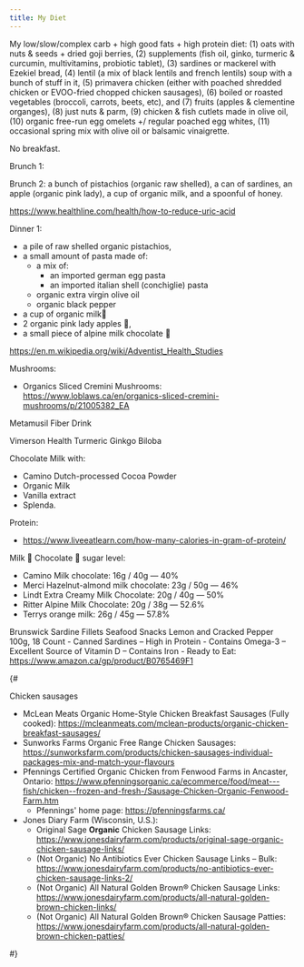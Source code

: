 ```yaml
---
title: My Diet
---
```


My low/slow/complex carb + high good fats + high protein diet: (1) oats with nuts & seeds + dried goji berries, (2) supplements (fish oil, ginko, turmeric & curcumin, multivitamins, probiotic tablet), (3) sardines or mackerel with Ezekiel bread, (4) lentil (a mix of black lentils and french lentils) soup with a bunch of stuff in it, (5) primavera chicken (either with poached shredded chicken or EVOO-fried chopped chicken sausages), (6) boiled or roasted vegetables (broccoli, carrots, beets, etc), and (7) fruits (apples & clementine organges), (8) just nuts & parm, (9) chicken & fish cutlets made in olive oil, (10) organic free-run egg omelets +/ regular poached egg whites, (11) occasional spring mix with olive oil or balsamic vinaigrette.


No breakfast.

Brunch 1:

Brunch 2: a bunch of pistachios (organic raw shelled), a can of sardines, an apple (organic pink lady), a cup of organic milk, and a spoonful of honey.

https://www.healthline.com/health/how-to-reduce-uric-acid

Dinner 1:
* a pile of raw shelled organic pistachios, 
* a small amount of pasta made of:
	* a mix of:
		* an imported german egg pasta
		* an imported italian shell (conchiglie) pasta 
	* organic extra virgin olive oil
	* organic black pepper
* a cup of organic milk🥛
* 2 organic pink lady apples 🍎,
* a small piece of alpine milk chocolate 🍫

 https://en.m.wikipedia.org/wiki/Adventist_Health_Studies 

Mushrooms:
* Organics Sliced Cremini Mushrooms: https://www.loblaws.ca/en/organics-sliced-cremini-mushrooms/p/21005382_EA

Metamusil Fiber Drink

Vimerson Health Turmeric Ginkgo Biloba

Chocolate Milk with:
* Camino Dutch-processed Cocoa Powder
* Organic Milk
* Vanilla extract
* Splenda.


Protein:
* https://www.liveeatlearn.com/how-many-calories-in-gram-of-protein/


Milk 🥛 Chocolate 🍫 sugar level:
- Camino Milk chocolate: 16g / 40g — 40%
- Merci Hazelnut-almond milk chocolate: 23g / 50g — 46%
- Lindt Extra Creamy Milk Chocolate: 20g / 40g — 50%
- Ritter Alpine Milk Chocolate: 20g / 38g — 52.6%
- Terrys orange milk: 26g / 45g — 57.8%


Brunswick Sardine Fillets Seafood Snacks Lemon and Cracked Pepper 100g, 18 Count - Canned Sardines – High in Protein - Contains Omega-3 – Excellent Source of Vitamin D – Contains Iron - Ready to Eat: https://www.amazon.ca/gp/product/B0765469F1 




{#

Chicken sausages
* McLean Meats Organic Home-Style Chicken Breakfast Sausages (Fully cooked): https://mcleanmeats.com/mclean-products/organic-chicken-breakfast-sausages/
* Sunworks Farms Organic Free Range Chicken Sausages: https://sunworksfarm.com/products/chicken-sausages-individual-packages-mix-and-match-your-flavours 
* Pfennings Certified Organic Chicken from Fenwood Farms in Ancaster, Ontario: https://www.pfenningsorganic.ca/ecommerce/food/meat---fish/chicken--frozen-and-fresh-/Sausage-Chicken-Organic-Fenwood-Farm.htm
	* Pfennings' home page: https://pfenningsfarms.ca/ 
* Jones Diary Farm (Wisconsin, U.S.):
	* Original Sage **Organic** Chicken Sausage Links: https://www.jonesdairyfarm.com/products/original-sage-organic-chicken-sausage-links/
	* (Not Organic)  No Antibiotics Ever Chicken Sausage Links – Bulk: https://www.jonesdairyfarm.com/products/no-antibiotics-ever-chicken-sausage-links-2/
	* (Not Organic) All Natural Golden Brown® Chicken Sausage Links: https://www.jonesdairyfarm.com/products/all-natural-golden-brown-chicken-links/
	* (Not Organic) All Natural Golden Brown® Chicken Sausage Patties: https://www.jonesdairyfarm.com/products/all-natural-golden-brown-chicken-patties/

#}


